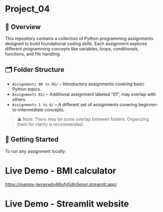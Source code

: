 # Project_04

## 📘 Overview

This repository contains a collection of Python programming assignments designed to build foundational coding skills. Each assignment explores different programming concepts like variables, loops, conditionals, functions, and file handling.

## 🗂️ Folder Structure

- `Assignments 00 to 05/` – Introductory assignments covering basic Python topics.
- `Assignments 01/` – Additional assignment labeled "01", may overlap with others.
- `Assignments 1 to 6/` – A different set of assignments covering beginner-to-intermediate concepts.

> ⚠️ Note: There may be some overlap between folders. Organizing them for clarity is recommended.

## 🚀 Getting Started

To run any assignment locally:

# Live Demo - BMI calculator
https://mainpy-lwceywby86ufg5dln5pnyr.streamlit.app/

# Live Demo - Streamlit website

